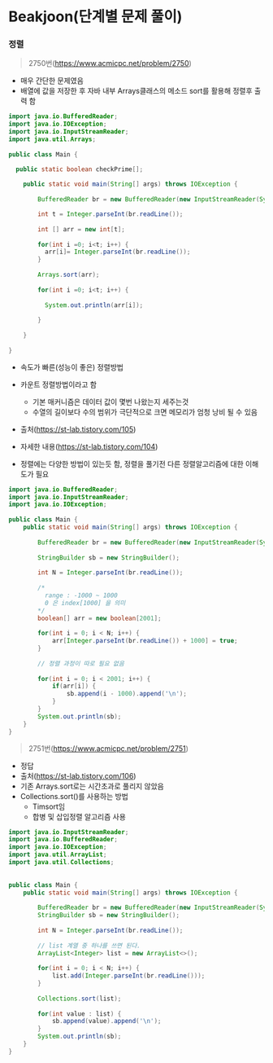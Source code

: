 # Beakjoon(단계별 문제 풀이)

### 정렬

> 2750번(https://www.acmicpc.net/problem/2750)

- 매우 간단한 문제였음
- 배열에 값을 저장한 후 자바 내부 Arrays클래스의 메소드 sort를 활용해 정렬후 출력 함

```java
import java.io.BufferedReader;
import java.io.IOException;
import java.io.InputStreamReader;
import java.util.Arrays;
 
public class Main {

  public static boolean checkPrime[];
  
	public static void main(String[] args) throws IOException {
 
		BufferedReader br = new BufferedReader(new InputStreamReader(System.in));

		int t = Integer.parseInt(br.readLine());
		
		int [] arr = new int[t];
		
		for(int i =0; i<t; i++) {
		  arr[i]= Integer.parseInt(br.readLine());
		}
    
		Arrays.sort(arr);
		
		for(int i =0; i<t; i++) {
		  
		  System.out.println(arr[i]);
		  
		}
		
	}  
	
}
```

- 속도가 빠른(성능이 좋은) 정렬방법
- 카운트 정렬방법이라고 함
  - 기본 매커니즘은 데이터 값이 몇번 나왔는지 세주는것
  - 수열의 길이보다 수의 범위가 극단적으로 크면 메모리가 엄청 낭비 될 수 있음

- 출처(https://st-lab.tistory.com/105)
- 자세한 내용(https://st-lab.tistory.com/104)
- 정렬에는 다양한 방법이 있는듯 함, 정렬을 풀기전 다른 정렬알고리즘에 대한 이해도가 필요

```java
import java.io.BufferedReader;
import java.io.InputStreamReader;
import java.io.IOException;
 
public class Main {
	public static void main(String[] args) throws IOException {
    
		BufferedReader br = new BufferedReader(new InputStreamReader(System.in));
		
		StringBuilder sb = new StringBuilder();
        
		int N = Integer.parseInt(br.readLine());
        
		/*
		  range : -1000 ~ 1000
		  0 은 index[1000] 을 의미
		*/
		boolean[] arr = new boolean[2001];
		
		for(int i = 0; i < N; i++) {
			arr[Integer.parseInt(br.readLine()) + 1000] = true;
		}
 
		// 정렬 과정이 따로 필요 없음
		
		for(int i = 0; i < 2001; i++) {
			if(arr[i]) {
				sb.append(i - 1000).append('\n');
			}
		}
		System.out.println(sb);
	}
}
```

> 2751번(https://www.acmicpc.net/problem/2751)

- 정답
- 출처(https://st-lab.tistory.com/106)
- 기존 Arrays.sort로는 시간초과로 풀리지 않았음
- Collections.sort()를 사용하는 방법
  - Timsort임
  - 합병 및 삽입정렬 알고리즘 사용

```java
import java.io.InputStreamReader;
import java.io.BufferedReader;
import java.io.IOException;
import java.util.ArrayList;
import java.util.Collections;
 
 
public class Main {
	public static void main(String[] args) throws IOException {
    
		BufferedReader br = new BufferedReader(new InputStreamReader(System.in));
		StringBuilder sb = new StringBuilder();
		
		int N = Integer.parseInt(br.readLine());
		
		// list 계열 중 하나를 쓰면 된다.
		ArrayList<Integer> list = new ArrayList<>();
		
		for(int i = 0; i < N; i++) {
			list.add(Integer.parseInt(br.readLine()));
		}
		
		Collections.sort(list);
		
		for(int value : list) {
			sb.append(value).append('\n');
		}
		System.out.println(sb);
	}
}
```


